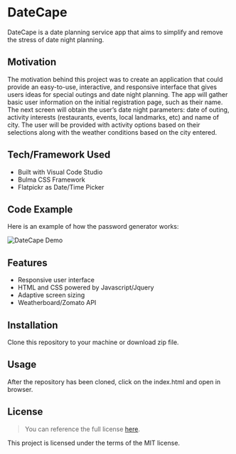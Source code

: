 # DateCape
DateCape is a date planning service app that aims to simplify and remove the stress of date night planning.
## Motivation
The motivation behind this project was to create an application that could provide an easy-to-use, interactive, and responsive interface that gives users ideas for special outings and date night planning. The app will gather basic user information on the initial registration page, such as their name. The next screen will obtain the user’s date night parameters: date of outing, activity interests (restaurants, events, local landmarks, etc) and name of city. The user will be provided with activity options based on their selections along with the weather conditions based on the city entered.

## Tech/Framework Used
* Built with Visual Code Studio
* Bulma CSS Framework
* Flatpickr as Date/Time Picker
## Code Example
Here is an example of how the password generator works:

![DateCape Demo]()

## Features
* Responsive user interface
* HTML and CSS powered by Javascript/Jquery
* Adaptive screen sizing
* Weatherboard/Zomato API

## Installation
Clone this repository to your machine or download zip file.

## Usage
After the repository has been cloned, click on the index.html and open in browser. 
## License 
> You can reference the full license [here](https://github.com/Picke1id/idp_horiseon_code_refactor/blob/master/License).

This project is licensed under the terms of the MIT license.
